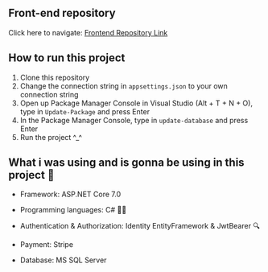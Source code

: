 ## Front-end repository

Click here to navigate: [Frontend Repository Link](https://github.com/TranDangKhoi/railway-reservation-client)

## How to run this project

1. Clone this repository
2. Change the connection string in `appsettings.json` to your own connection string
3. Open up Package Manager Console in Visual Studio (Alt + T + N + O), type in `Update-Package` and press Enter
4. In the Package Manager Console, type in `update-database` and press Enter
5. Run the project ^_^

## What i was using and is gonna be using in this project 🤔

- Framework: ASP.NET Core 7.0

- Programming languages: C# 👩‍💻

- Authentication & Authorization: Identity EntityFramework & JwtBearer 🔍

- Payment: Stripe

- Database: MS SQL Server
